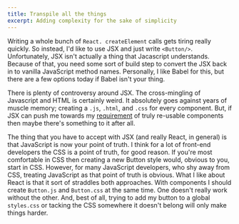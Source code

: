 ```yaml
---
title: Transpile all the things
excerpt: Adding complexity for the sake of simplicity
---
```


Writing a whole bunch of `React. createElement` calls gets tiring really quickly. So instead, I'd like to use JSX and just write `<Button/>`. Unfortunately, JSX isn't actually a thing that Jacascript understands. Because of that, you need some sort of build step to convert the JSX back in to vanilla JavaScript method names. Personally, I like Babel for this, but there are a few options today if Babel isn't your thing.

There is plenty of controversy around JSX. The cross-mingling of Javascript and HTML is certainly weird. It absolutely goes against years of muscle memory; creating a `.js`, `.html`, and `.css` for every component. But, if JSX can push me towards my [requirement]() of truly re-usable components then maybe there's something to it after all.

The thing that you have to accept with JSX (and really React, in general) is that JavaScript is now your point of truth. I think for a lot of front-end developers the CSS is a point of truth, for good reason. If you're most comfortable in CSS then creating a new Button style would, obvious to you, start in CSS. However, for many JavaScript developers, who shy away from CSS, treating JavaScript as that point of truth is obvious. What I like about React is that it sort of straddles both approaches. With components I should create `Button.js` and `Button.css` at the same time. One doesn't really work without the other. And, best of all, trying to add my button to a global `styles.css` or tacking the CSS somewhere it doesn't belong will only make things harder.









